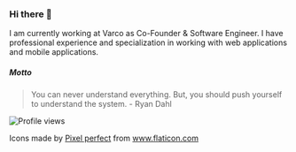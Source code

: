 ### Hi there 👋

I am currently working at Varco as Co-Founder & Software Engineer. I have professional experience and specialization in working with web applications and mobile applications.

##### Motto
> You can never understand everything. But, you should push yourself to understand the system. - Ryan Dahl

![Profile views](https://pxhlhrljb3.execute-api.eu-central-1.amazonaws.com/dev/count?v)

Icons made by <a href="https://www.flaticon.com/authors/pixel-perfect" title="Pixel perfect">Pixel perfect</a> from <a href="https://www.flaticon.com/" title="Flaticon"> www.flaticon.com</a>
